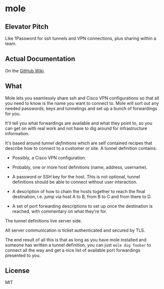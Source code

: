 mole
====

Elevator Pitch
--------------

Like 1Password for ssh tunnels and VPN connections, plus sharing within a team.

Actual Documentation
--------------------

On the [GitHub Wiki](https://github.com/calmh/mole/wiki).

What
----

Mole lets you seamlessly share ssh and Cisco VPN configurations so that all you
need to know is the name you want to connect to. Mole will sort out any needed
passwords, keys and tunnelings and set up a bunch of forwardings for you.

It'll tell you what forwardings are available and what they point to, so you
can get on with real work and not have to dig around for infrastructure
information.

It's based around *tunnel definitions* which are self contained recipes that
describe how to connect to a customer or site.  A tunnel definition contains:

  - Possibly, a Cisco VPN configuration.

  - Probably, one or more host definitions (name, address, username).

  - A password or SSH key for the host. This is not optional, tunnel
    definitions should be able to connect without user interaction.

  - A description of how to chain the hosts together to reach the final
    destination, i.e. jump via host A to B, from B to C and from there to D.

  - A set of port forwarding descriptions to set up once the destination is
    reached, with commentary on what they're for.

The tunnel definitions live server side.

All server communication is ticket authenticated and secured by TLS.

The end result of all this is that as long as you have mole installed and
someone has written a tunnel definition, you can just `mole dig foobar` to
connect all the way and get a nice list of available port forwardings
presented to you.

License
-------

MIT

